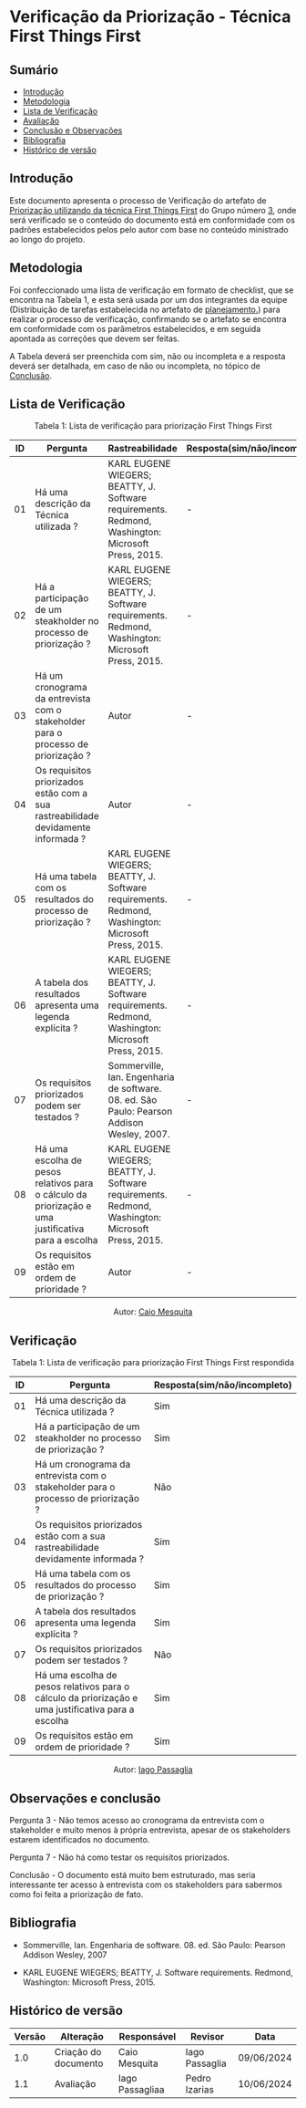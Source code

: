 # Verificação da Priorização - Técnica First Things First

## Sumário
* [Introdução](#Introdução)
* [Metodologia](#Metodologia)
* [Lista de Verificação](#Lista-de-Verificação)
* [Avaliação](#Avaliação)
* [Conclusão e Observações](#Conclusão-e-Observações)
* [Bibliografia](#bibliografia)
* [Histórico de versão](#Histórico-de-versão)

## Introdução

Este documento apresenta o processo de Verificação do artefato de [Priorização utilizando da técnica First Things First](https://requisitos-de-software.github.io/2024.1-Correios/priorizacao/tecnicas/firstThingsFirst/) do Grupo número [3](https://requisitos-de-software.github.io/2024.1-Correios/), onde será verificado se o conteúdo do documento está em conformidade com os padrões estabelecidos pelos pelo autor com base no conteúdo ministrado ao longo do projeto.


## Metodologia 

Foi confeccionado uma lista de verificação em formato de checklist, que se encontra na Tabela 1, e esta será usada por um dos integrantes da equipe (Distribuição de tarefas estabelecida no artefato de [planejamento.](https://requisitos-de-software.github.io/2024.1-CarteiradeTrabalhoDigital/#/verificacao/grupo3/Planejamento)) para realizar o processo de verificação, confirmando se o artefato se encontra em conformidade com os parâmetros estabelecidos, e em seguida apontada as correções que devem ser feitas.

A Tabela deverá ser preenchida com sim, não ou incompleta e a resposta deverá ser detalhada, em caso de não ou incompleta, no tópico de [Conclusão](#Conclusão-e-Observações).

## Lista de Verificação



<center>
Tabela 1: Lista de verificação para priorização First Things First 

|ID|Pergunta|Rastreabilidade|Resposta(sim/não/incompleto)|
|-|-|-|-|
|01|Há uma descrição da Técnica utilizada ? | KARL EUGENE WIEGERS; BEATTY, J. Software requirements. Redmond, Washington: Microsoft Press, 2015.|  -|
|02|Há a participação de um steakholder no processo de priorização ? |KARL EUGENE WIEGERS; BEATTY, J. Software requirements. Redmond, Washington: Microsoft Press, 2015. |  -|
|03|Há um cronograma da entrevista com o stakeholder para o processo de priorização ?|Autor | -|
|04|Os requisitos priorizados estão com a sua rastreabilidade devidamente informada ?|Autor |  -|
|05|Há uma tabela com os resultados do processo de priorização ?| KARL EUGENE WIEGERS; BEATTY, J. Software requirements. Redmond, Washington: Microsoft Press, 2015.| -|
|06 | A tabela dos resultados apresenta uma legenda explícita ?|KARL EUGENE WIEGERS; BEATTY, J. Software requirements. Redmond, Washington: Microsoft Press, 2015. |-|
|07| Os requisitos priorizados podem ser testados ? | Sommerville, Ian. Engenharia de software. 08. ed. São Paulo: Pearson Addison Wesley, 2007.|-|
|08 | Há uma escolha de pesos relativos para o cálculo da priorização e uma justificativa para a escolha  |KARL EUGENE WIEGERS; BEATTY, J. Software requirements. Redmond, Washington: Microsoft Press, 2015. | -|
|09| Os requisitos estão em ordem de prioridade ?  |Autor | -|


Autor: [Caio Mesquita]()

</center>


## Verificação

<center>
Tabela 1: Lista de verificação para priorização First Things First respondida

|ID|Pergunta|Resposta(sim/não/incompleto)|
|-|-|-|
|01|Há uma descrição da Técnica utilizada ? | Sim |
|02|Há a participação de um steakholder no processo de priorização ? | Sim |
|03|Há um cronograma da entrevista com o stakeholder para o processo de priorização ?| Não |
|04|Os requisitos priorizados estão com a sua rastreabilidade devidamente informada ?| Sim |
|05|Há uma tabela com os resultados do processo de priorização ?| Sim |
|06 | A tabela dos resultados apresenta uma legenda explícita ?| Sim |
|07| Os requisitos priorizados podem ser testados ? | Não |
|08 | Há uma escolha de pesos relativos para o cálculo da priorização e uma justificativa para a escolha  | Sim |
|09| Os requisitos estão em ordem de prioridade ?  | Sim |


Autor: [Iago Passaglia](github.com/Paxxaglia)

</center>

## Observações e conclusão

Pergunta 3 - Não temos acesso ao cronograma da entrevista com o stakeholder e muito menos à própria entrevista, apesar de os stakeholders estarem identificados no documento.

Pergunta 7 - Não há como testar os requisitos priorizados.

Conclusão - O documento está muito bem estruturado, mas seria interessante ter acesso à entrevista com os stakeholders para sabermos como foi feita a priorização de fato.

## Bibliografia

- Sommerville, Ian. Engenharia de software. 08. ed. São Paulo: Pearson Addison Wesley, 2007

- KARL EUGENE WIEGERS; BEATTY, J. Software requirements. Redmond, Washington: Microsoft Press, 2015.



## Histórico de versão
| Versão | Alteração                           | Responsável     | Revisor         | Data       |
| ------ | ----------------------------------- | --------------- | --------------- | ---------- |
| 1.0    | Criação do documento                | Caio Mesquita   |  Iago Passaglia | 09/06/2024 |
| 1.1    | Avaliação             | Iago Passagliaa  |  Pedro Izarias| 10/06/2024 |
